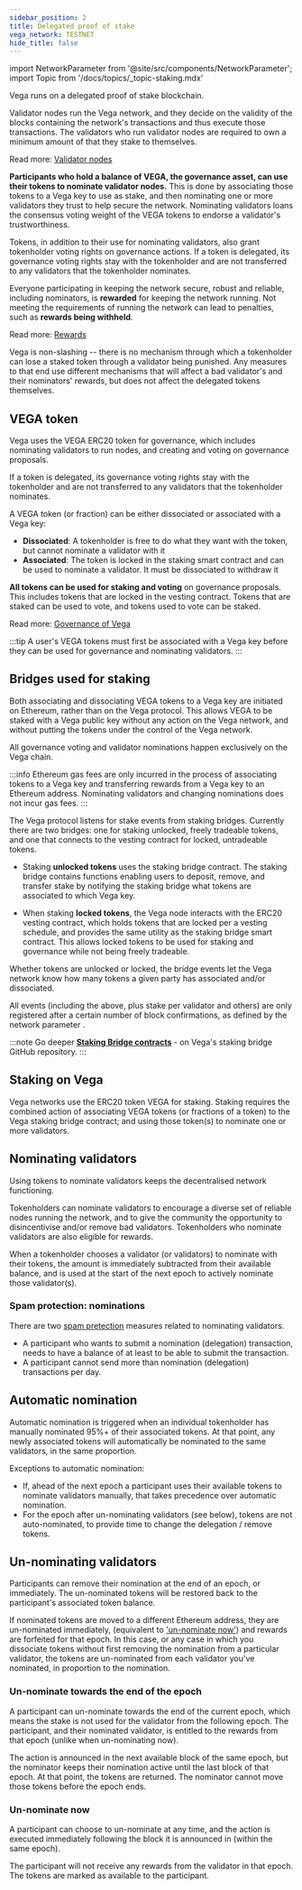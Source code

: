 ```yaml
---
sidebar_position: 2
title: Delegated proof of stake
vega_network: TESTNET
hide_title: false
---
```


import NetworkParameter from '@site/src/components/NetworkParameter';
import Topic from '/docs/topics/_topic-staking.mdx'

<Topic />

Vega runs on a delegated proof of stake blockchain.

Validator nodes run the Vega network, and they decide on the validity of the blocks containing the network's transactions and thus execute those transactions. The validators who run validator nodes are required to own a minimum amount of <NetworkParameter frontMatter={frontMatter} param="validators.delegation.minAmount" hideName={true} suffix="tokens" formatter="governanceToken" /> that they stake to themselves.

Read more: [Validator nodes](./validator-nodes.md)

**Participants who hold a balance of VEGA, the governance asset, can use their tokens to nominate validator nodes.** This is done by associating those tokens to a Vega key to use as stake, and then nominating one or more validators they trust to help secure the network. Nominating validators loans the consensus voting weight of the VEGA tokens to endorse a validator's trustworthiness.

Tokens, in addition to their use for nominating validators, also grant tokenholder voting rights on governance actions. If a token is delegated, its governance voting rights stay with the tokenholder and are not transferred to any validators that the tokenholder nominates.

Everyone participating in keeping the network secure, robust and reliable, including nominators, is **rewarded** for keeping the network running. Not meeting the requirements of running the network can lead to penalties, such as **rewards being withheld**.

Read more: [Rewards](./validator-scores-and-rewards.md)

Vega is non-slashing -- there is no mechanism through which a tokenholder can lose a staked token through a validator being punished. Any measures to that end use different mechanisms that will affect a bad validator's and their nominators' rewards, but does not affect the delegated tokens themselves.

## VEGA token
Vega uses the VEGA ERC20 token for governance, which includes nominating validators to run nodes, and creating and voting on governance proposals.

If a token is delegated, its governance voting rights stay with the tokenholder and are not transferred to any validators that the tokenholder nominates.

A VEGA token (or fraction) can be either dissociated or associated with a Vega key:

* **Dissociated**: A tokenholder is free to do what they want with the token, but cannot nominate a validator with it
* **Associated**: The token is locked in the staking smart contract and can be used to nominate a validator. It must be dissociated to withdraw it

**All tokens can be used for staking and voting** on governance proposals. This includes tokens that are locked in the vesting contract. Tokens that are staked can be used to vote, and tokens used to vote can be staked.

Read more: [Governance of Vega](../governance.md)

:::tip
A user's VEGA tokens must first be associated with a Vega key before they can be used for governance and nominating validators.
:::

## Bridges used for staking
Both associating and dissociating VEGA tokens to a Vega key are initiated on Ethereum, rather than on the Vega protocol. This allows VEGA to be staked with a Vega public key without any action on the Vega network, and without putting the tokens under the control of the Vega network.

All governance voting and validator nominations happen exclusively on the Vega chain.

:::info
Ethereum gas fees are only incurred in the process of associating tokens to a Vega key and transferring rewards from a Vega key to an Ethereum address. Nominating validators and changing nominations does not incur gas fees.
:::

The Vega protocol listens for stake events from staking bridges. Currently there are two bridges: one for staking unlocked, freely tradeable tokens, and one that connects to the vesting contract for locked, untradeable tokens.

* Staking **unlocked tokens** uses the staking bridge contract. The staking bridge contains functions enabling users to deposit, remove, and transfer stake by notifying the staking bridge what tokens are associated to which Vega key.

* When staking **locked tokens**, the Vega node interacts with the ERC20 vesting contract, which holds tokens that are locked per a vesting schedule, and provides the same utility as the staking bridge smart contract. This allows locked tokens to be used for staking and governance while not being freely tradeable.

Whether tokens are unlocked or locked, the bridge events let the Vega network know how many tokens a given party has associated and/or dissociated.

All events (including the above, plus stake per validator and others) are only registered after a certain number of block confirmations, as defined by the network parameter <NetworkParameter frontMatter={frontMatter} param="blockchains.ethereumConfig" hideValue={true} />.

:::note Go deeper
**[Staking Bridge contracts](https://github.com/vegaprotocol/Staking_Bridge)** - on Vega's staking bridge GitHub repository.
:::

## Staking on Vega

<Topic />

Vega networks use the ERC20 token VEGA for staking. Staking requires the combined action of associating VEGA tokens (or fractions of a token) to the Vega staking bridge contract; and using those token(s) to nominate one or more validators.

## Nominating validators
Using tokens to nominate validators keeps the decentralised network functioning.

Tokenholders can nominate validators to encourage a diverse set of reliable nodes running the network, and to give the community the opportunity to disincentivise and/or remove bad validators. Tokenholders who nominate validators are also eligible for rewards.

When a tokenholder chooses a validator (or validators) to nominate with their tokens, the amount is immediately subtracted from their available balance, and is used at the start of the next epoch to actively nominate those validator(s).

### Spam protection: nominations
There are two [spam pretection](./network#spam-protection) measures related to nominating validators.
* A participant who wants to submit a nomination (delegation) transaction, needs to have a balance of at least  <NetworkParameter frontMatter={frontMatter} param="spam.protection.delegation.min.tokens" hideName={true} suffix="tokens" formatter="governanceToken" />  to be able to submit the transaction.
* A participant cannot send more than <NetworkParameter frontMatter={frontMatter} param="spam.protection.max.delegations" hideName={true} /> nomination (delegation) transactions per day.

## Automatic nomination
Automatic nomination is triggered when an individual tokenholder has manually nominated 95%+ of their associated tokens. At that point, any newly associated tokens will automatically be nominated to the same validators, in the same proportion.

Exceptions to automatic nomination: 
* If, ahead of the next epoch a participant uses their available tokens to nominate validators manually, that takes precedence over automatic nomination.
* For the epoch after un-nominating validators (see below), tokens are not auto-nominated, to provide time to change the delegation / remove tokens.

## Un-nominating validators
Participants can remove their nomination at the end of an epoch, or immediately. The un-nominated tokens will be restored back to the participant's associated token balance.

If nominated tokens are moved to a different Ethereum address, they are un-nominated immediately, (equivalent to ['un-nominate now'](#un-nominate-now)) and rewards are forfeited for that epoch. In this case, or any case in which you dissociate tokens without first removing the nomination from a particular validator, the tokens are un-nominated from each validator you've nominated, in proportion to the nomination.

### Un-nominate towards the end of the epoch
A participant can un-nominate towards the end of the current epoch, which means the stake is not used for the validator from the following epoch. The participant, and their nominated validator, is entitled to the rewards from that epoch (unlike when un-nominating now).

The action is announced in the next available block of the same epoch, but the nominator keeps their nomination active until the last block of that epoch. At that point, the tokens are returned. The nominator cannot move those tokens before the epoch ends.

### Un-nominate now
A participant can choose to un-nominate at any time, and the action is executed immediately following the block it is announced in (within the same epoch).

The participant will not receive any rewards from the validator in that epoch. The tokens are marked as available to the participant.